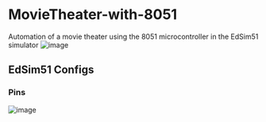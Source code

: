 # MovieTheater-with-8051
Automation of a movie theater using the 8051 microcontroller in the EdSim51 simulator
![image](https://user-images.githubusercontent.com/49571908/98494254-490d4580-221b-11eb-9584-5470523cbb65.png)


## EdSim51 Configs
### Pins
![image](https://user-images.githubusercontent.com/49571908/97896903-7ab27800-1d14-11eb-9eef-c7ca2b93aa51.png)

